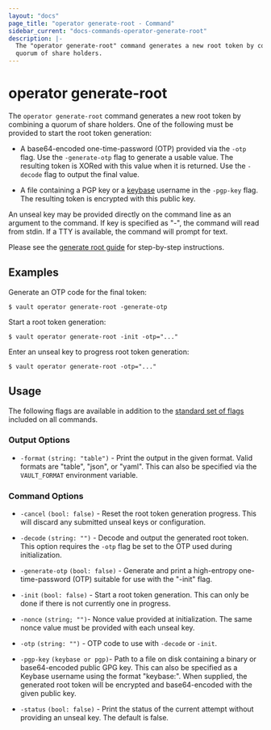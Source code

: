 ```yaml
---
layout: "docs"
page_title: "operator generate-root - Command"
sidebar_current: "docs-commands-operator-generate-root"
description: |-
  The "operator generate-root" command generates a new root token by combining a
  quorum of share holders.
---
```


# operator generate-root

The `operator generate-root` command generates a new root token by combining a
quorum of share holders. One of the following must be provided to start the root
token generation:

- A base64-encoded one-time-password (OTP) provided via the `-otp` flag. Use the
  `-generate-otp` flag to generate a usable value. The resulting token is XORed
  with this value when it is returned. Use the `-decode` flag to output the
  final value.

- A file containing a PGP key or a
  [keybase](/docs/concepts/pgp-gpg-keybase.html) username in the `-pgp-key`
  flag. The resulting token is encrypted with this public key.

An unseal key may be provided directly on the command line as an argument to the
command. If key is specified as "-", the command will read from stdin. If a TTY
is available, the command will prompt for text.

Please see the [generate root guide](/guides/configuration/generate-root.html) for
step-by-step instructions.

## Examples

Generate an OTP code for the final token:

```text
$ vault operator generate-root -generate-otp
```

Start a root token generation:

```text
$ vault operator generate-root -init -otp="..."
```

Enter an unseal key to progress root token generation:

```text
$ vault operator generate-root -otp="..."
```


## Usage

The following flags are available in addition to the [standard set of
flags](/docs/commands/index.html) included on all commands.

### Output Options

- `-format` `(string: "table")` - Print the output in the given format. Valid
  formats are "table", "json", or "yaml". This can also be specified via the
  `VAULT_FORMAT` environment variable.

### Command Options

- `-cancel` `(bool: false)` - Reset the root token generation progress. This
  will discard any submitted unseal keys or configuration.

- `-decode` `(string: "")` - Decode and output the generated root token. This
  option requires the `-otp` flag be set to the OTP used during initialization.

- `-generate-otp` `(bool: false)` - Generate and print a high-entropy
  one-time-password (OTP) suitable for use with the "-init" flag.

- `-init` `(bool: false)` - Start a root token generation. This can only be done
  if there is not currently one in progress.

- `-nonce` `(string; "")`- Nonce value provided at initialization. The same
  nonce value must be provided with each unseal key.

- `-otp` `(string: "")` - OTP code to use with `-decode` or `-init`.

- `-pgp-key` `(keybase or pgp)`- Path to a file on disk containing a binary or
  base64-encoded public GPG key. This can also be specified as a Keybase
  username using the format "keybase:<username>". When supplied, the generated
  root token will be encrypted and base64-encoded with the given public key.

- `-status` `(bool: false)` - Print the status of the current attempt without
  providing an unseal key. The default is false.
